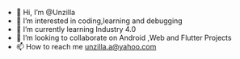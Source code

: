 - 👋 Hi, I’m @Unzilla
- 👀 I’m interested in coding,learning and debugging
- 🌱 I’m currently learning Industry 4.0
- 💞️ I’m looking to collaborate on Android ,Web and Flutter Projects
- 📫 How to reach me unzilla.a@yahoo.com

<!---
Unzilla/Unzilla is a ✨ special ✨ repository because its `README.md` (this file) appears on your GitHub profile.
You can click the Preview link to take a look at your changes.
--->
